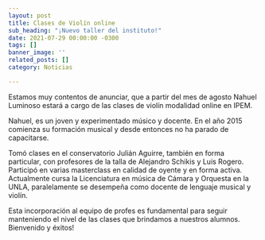 ```yaml
---
layout: post
title: Clases de Violín online
sub_heading: "¡Nuevo taller del instituto!"
date: 2021-07-29 00:00:00 -0300
tags: []
banner_image: ''
related_posts: []
category: Noticias

---
```

Estamos muy contentos de anunciar, que a partir del mes de agosto Nahuel Luminoso estará a cargo de las clases de violín modalidad online en IPEM.

Nahuel, es un joven y experimentado músico y docente. En el año 2015 comienza su formación musical y desde entonces no ha parado de capacitarse.

Tomó clases en el conservatorio Julián Aguirre, también en forma particular, con profesores de la talla de Alejandro Schikis y Luis Rogero. Participó en varias masterclass en calidad de oyente y en forma activa. Actualmente cursa la Licenciatura en música de Cámara y Orquesta en la UNLA, paralelamente se desempeña como docente de lenguaje musical y violín.

Esta incorporación al equipo de profes es fundamental para seguir manteniendo el nivel de las clases que brindamos a nuestros alumnos. Bienvenido y éxitos!